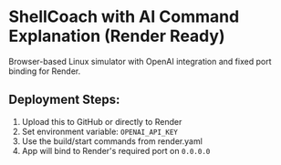 # ShellCoach with AI Command Explanation (Render Ready)
Browser-based Linux simulator with OpenAI integration and fixed port binding for Render.

## Deployment Steps:
1. Upload this to GitHub or directly to Render
2. Set environment variable: `OPENAI_API_KEY`
3. Use the build/start commands from render.yaml
4. App will bind to Render's required port on `0.0.0.0`
